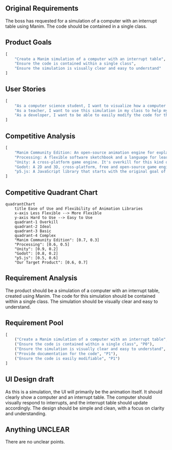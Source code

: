 ## Original Requirements
The boss has requested for a simulation of a computer with an interrupt table using Manim. The code should be contained in a single class.

## Product Goals
```python
[
    "Create a Manim simulation of a computer with an interrupt table",
    "Ensure the code is contained within a single class",
    "Ensure the simulation is visually clear and easy to understand"
]
```

## User Stories
```python
[
    "As a computer science student, I want to visualize how a computer with an interrupt table works so I can better understand the concept",
    "As a teacher, I want to use this simulation in my class to help my students understand the concept of interrupt tables in computers",
    "As a developer, I want to be able to easily modify the code for the simulation to suit my specific needs"
]
```

## Competitive Analysis
```python
[
    "Manim Community Edition: An open-source animation engine for explanatory math videos. It's powerful but complex to use",
    "Processing: A flexible software sketchbook and a language for learning how to code within the context of the visual arts. It's more art-oriented",
    "Unity: A cross-platform game engine. It's overkill for this kind of simulation and has a steep learning curve",
    "Godot: A 2D and 3D, cross-platform, free and open-source game engine. It's also overkill for this kind of simulation and not as widely used as Unity",
    "p5.js: A JavaScript library that starts with the original goal of Processing, to make coding accessible for artists, designers, educators, and beginners, and reinterprets this for today's web"
]
```

## Competitive Quadrant Chart
```mermaid
quadrantChart
    title Ease of Use and Flexibility of Animation Libraries
    x-axis Less Flexible --> More Flexible
    y-axis Hard to Use --> Easy to Use
    quadrant-1 Overkill
    quadrant-2 Ideal
    quadrant-3 Basic
    quadrant-4 Complex
    "Manim Community Edition": [0.7, 0.3]
    "Processing": [0.6, 0.5]
    "Unity": [0.9, 0.2]
    "Godot": [0.8, 0.2]
    "p5.js": [0.5, 0.6]
    "Our Target Product": [0.6, 0.7]
```

## Requirement Analysis
The product should be a simulation of a computer with an interrupt table, created using Manim. The code for this simulation should be contained within a single class. The simulation should be visually clear and easy to understand.

## Requirement Pool
```python
[
    ("Create a Manim simulation of a computer with an interrupt table", "P0"),
    ("Ensure the code is contained within a single class", "P0"),
    ("Ensure the simulation is visually clear and easy to understand", "P0"),
    ("Provide documentation for the code", "P1"),
    ("Ensure the code is easily modifiable", "P1")
]
```

## UI Design draft
As this is a simulation, the UI will primarily be the animation itself. It should clearly show a computer and an interrupt table. The computer should visually respond to interrupts, and the interrupt table should update accordingly. The design should be simple and clean, with a focus on clarity and understanding.

## Anything UNCLEAR
There are no unclear points.